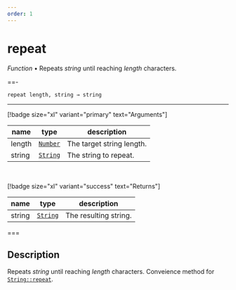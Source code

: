 ```yaml
---
order: 1
---
```

# repeat

_Function_ &bull; Repeats _string_ until reaching _length_ characters.


==- <pre><code>repeat length, string &rarr; string</code></pre>
<hr>

[!badge size="xl" variant="primary" text="Arguments"]

| name | type | description |
|------|------|-------------|
|length|[`Number`][Number]|The target string length.|
|string|[`String`][String]|The string to repeat.|

<br>

[!badge size="xl" variant="success" text="Returns"]

| name | type | description |
|------|------|-------------|
|string|[`String`][String]|The resulting string.|



===


## Description

Repeats _string_ until reaching _length_ characters. Conveience method for [`String::repeat`][String::repeat].


[Number]: https://developer.mozilla.org/en-US/docs/Web/JavaScript/Reference/Global_Objects/Number
[String]: https://developer.mozilla.org/en-US/docs/Web/JavaScript/Reference/Global_Objects/String
[String::repeat]: #
